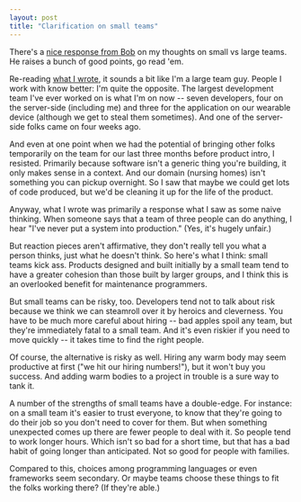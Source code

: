 ```yaml
---
layout: post
title: "Clarification on small teams"
---
```




<p>There's a <a href="http://smoothspan.wordpress.com/2007/11/27/why-small-software-teams-grow-large-and-other-software-development-conundrums/">nice response from Bob</a> on my thoughts on small vs large
teams. He raises a bunch of good points, go read 'em.</p>

<p>Re-reading <a href="http://www.cwinters.com/news/3606">what I
wrote</a>, it sounds a bit like I'm a large team guy. People I work
with know better: I'm quite the opposite. The largest development team
I've ever worked on is what I'm on now -- seven developers, four on
the server-side (including me) and three for the application on our
wearable device (although we get to steal them sometimes). And one of
the server-side folks came on four weeks ago.</p>

<p>And even at one point when we had the potential of bringing other
folks temporarily on the team for our last three months before product
intro, I resisted. Primarily because software isn't a generic thing
you're building, it only makes sense in a context. And our domain
(nursing homes) isn't something you can pickup overnight. So I saw
that maybe we could get lots of code produced, but we'd be cleaning it
up for the life of the product.</>

<p>Anyway, what I wrote was primarily a response what I saw as some
naive thinking. When someone says that a team of three people can do
anything, I hear "I've never put a system into production." (Yes, it's
hugely unfair.)</p>

<p>But reaction pieces aren't affirmative, they don't really tell you
what a person thinks, just what he doesn't think. So here's what I
think: small teams kick ass. Products designed and built initially by
a small team tend to have a greater cohesion than those built by
larger groups, and I think this is an overlooked benefit for
maintenance programmers.</p>

<p>But small teams can be risky, too. Developers tend not to talk
about risk because we think we can steamroll over it by heroics and
cleverness. You have to be much more careful about hiring -- bad
apples spoil any team, but they're immediately fatal to a small
team. And it's even riskier if you need to move quickly -- it takes
time to find the right people.</p>

<p>Of course, the alternative is risky as well. Hiring any warm body
may seem productive at first ("we hit our hiring numbers!"), but it
won't buy you success. And adding warm bodies to a project in trouble
is a sure way to tank it.</p>

<p>A number of the strengths of small teams have a double-edge. For
instance: on a small team it's easier to trust everyone, to know that
they're going to do their job so you don't need to cover for them. But
when something unexpected comes up there are fewer people to deal with
it. So people tend to work longer hours. Which isn't so bad for a
short time, but that has a bad habit of going longer than
anticipated. Not so good for people with families.</p>

<p>Compared to this, choices among programming languages or even
frameworks seem secondary. Or maybe teams choose these things to fit
the folks working there? (If they're able.)</p>



